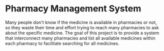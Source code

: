 # Pharmacy Management System

Many people don't know if the medicine is available in pharmacies or not, so they waste their time and effort trying to reach many pharmacies to ask about the specific medicine. The goal of this project is to provide a system that interconnect many pharmacies and list all available medicines within each pharmacy to facilitate searching for all medicines.